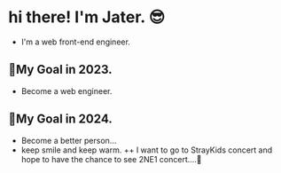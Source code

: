 # hi there! I'm Jater. 😎
+ I'm a web front-end engineer.
## 🎯My Goal in 2023.
+ Become a web engineer.
## 🎯My Goal in 2024.
+ Become a better person...
+ keep smile and keep warm.
++  I want to go to StrayKids concert and hope to have the chance to see 2NE1 concert....🥺
